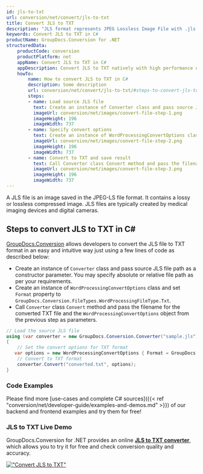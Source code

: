 ```yaml
---
id: jls-to-txt
url: conversion/net/convert/jls-to-txt
title: Convert JLS to TXT
description: "JLS format represents JPEG Lossless Image File with .jls extension. Learn how to convert JLS to TXT file programmatically in C# language using GroupDocs.Conversion for .NET library."
keywords: Convert JLS to TXT in C#
productName: GroupDocs.Conversion for .NET
structuredData:
    productCode: conversion
    productPlatform: net
    appName: Convert JLS to TXT in C#
    appDescription: Convert JLS to TXT natively with high performance using C# language and server side GroupDocs.Conversion for .NET APIs, without the use of any software like Microsoft or Open Office.
    howTo:
        name: How to convert JLS to TXT in C# 
        description: Some description
        url: conversion/net/convert/jls-to-txt/#steps-to-convert-jls-to-txt-in-c
        steps:
        - name: Load source JLS file 
          text: Create an instance of Converter class and pass source JLS file path as a constructor parameter. You may specify absolute or relative file path as per your requirements. 
          imageUrl: conversion/net/images/convert-file-step-1.png
          imageHeight: 196
          imageWidth: 737
        - name: Specify convert options 
          text: Create an instance of WordProcessingConvertOptions class.
          imageUrl: conversion/net/images/convert-file-step-2.png
          imageHeight: 196
          imageWidth: 737
        - name: Convert to TXT and save result 
          text: Call Converter class Convert method and pass the filename for the converted HTML file and the WordProcessingConvertOptions object from the previous step as parameters.
          imageUrl: conversion/net/images/convert-file-step-3.png
          imageHeight: 196
          imageWidth: 737
---
```


A JLS file is an image saved in the JPEG-LS file format. It contains a lossy or lossless compressed image. JLS files are typically created by medical imaging devices and digital cameras.

## Steps to convert JLS to TXT in C#

[GroupDocs.Conversion](https://products.groupdocs.com/conversion/net) allows developers to convert the JLS file to TXT format in an easy and intuitive way just using a few lines of code as described below:

* Create an instance of `Converter` class and pass source JLS file path as a constructor parameter. You may specify absolute or relative file path as per your requirements. 
* Create an instance of `WordProcessingConvertOptions` class and set `Format` property to `GroupDocs.Conversion.FileTypes.WordProcessingFileType.Txt`.
* Call `Converter` class `Convert` method and pass the filename for the converted TXT file and the `WordProcessingConvertOptions` object from the previous step as parameters.

```csharp
// Load the source JLS file
using (var converter = new GroupDocs.Conversion.Converter("sample.jls"))
{
    // Set the convert options for TXT format
   var options = new WordProcessingConvertOptions { Format = GroupDocs.Conversion.FileTypes.WordProcessingFileType.Txt };
    // Convert to TXT format
    converter.Convert("converted.txt", options);
}
```

### Code Examples

Please find more [use-cases and complete C# sources]({{< ref "conversion/net/developer-guide/examples-and-demos.md" >}}) of our backend and frontend examples and try them for free!

### JLS to TXT Live Demo

GroupDocs.Conversion for .NET provides an online [**JLS to TXT converter**](https://products.groupdocs.app/conversion/jls-to-txt), which allows you to try it for free and check conversion quality and accuracy.

[!["Convert JLS to TXT"](conversion/net/images/convert-to-txt/convert-jls-to-txt.png)](https://products.groupdocs.app/conversion/jls-to-txt)